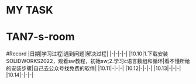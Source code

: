 # MY TASK
# TAN7-s-room
#Record
|日期|学习过程|遇到问题|解决过程|
|-|-|-|-|
|10.10|1.下载安装SOLIDWORKS2022，观看sw教程，初始sw;2.学习c语言数组和循环|看不懂所给的安装步骤|自己去公众号找免费的软件|
|10.11|-|-|-|
|10.12|-|-|-|
|10.13|-|-|-|
|10.14|-|-|-|
